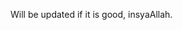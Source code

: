 Will be updated if it is good, insyaAllah.
<!-- ## Metropolis -->


<!-- **IMPORTANT NOTICES FOR VERSION 1.0** -->

<!-- * The package and theme name changed from *m* to *metropolis*! -->
<!-- * The `title format` values have been restructured. Please refer to the -->
<!--   [manual][]. -->

<!-- --- -->

<!-- Metropolis is a simple, modern Beamer theme suitable for anyone to use. It tries -->
<!-- to minimize noise and maximize space for content; the only visual flourish it -->
<!-- offers is an (optional) progress bar added to each slide. The core design -->
<!-- principles of the theme were described in a blog post -->
<!-- [here](http://bloerg.net/2014/09/20/a-modern-beamer-theme.html). -->

<!-- Not convinced? Have a look at the [demo slides][]. -->

<!-- ![Sample](http://i.imgur.com/Bxu52fz.png) -->


<!-- ## Installation -->

<!-- To install a stable version of this theme, please refer to update instructions -->
<!-- of your TeX distribution. Metropolis is on [CTAN][] since December -->
<!-- 2014 thus it is part of MikTeX and will be part of TeX Live 2016. -->

<!-- Installing Metropolis from source, like any Beamer theme, involves four easy -->
<!-- steps: -->

<!-- 1. **Download the source** with a `git clone` of the [Metropolis repository](https://github.com/matze/mtheme) -->
<!--    or as a [zip archive](https://github.com/matze/mtheme/archive/master.zip) of -->
<!--    the latest development version. -->
<!-- 2. **Compile the style files** by running `make sty` inside the downloaded -->
<!--     directory. (Or run LaTeX directly on `source/metropolistheme.ins`.) -->
<!-- 3. **Move the resulting `*.sty` files** to the folder containing your -->
<!--    presentation. To use Metropolis with many presentations, run `make install` -->
<!--    or move the `*.sty` files to a folder in your TeX path instead (might require -->
<!--    `sudo` rights). -->
<!-- 4. **Use the theme for your presentation** by declaring `\usetheme{metropolis}` in -->
<!--     the preamble of your Beamer document. -->
<!-- 5. **For best results** install Mozilla's [Fira Sans](https://github.com/bBoxType/FiraSans). -->


<!-- ## Usage -->

<!-- The following code shows a minimal example of a Beamer presentation using -->
<!-- Metropolis. -->

<!-- ```latex -->
<!-- \documentclass{beamer} -->
<!-- \usetheme{metropolis}           % Use metropolis theme -->
<!-- \title{A minimal example} -->
<!-- \date{\today} -->
<!-- \author{Matthias Vogelgesang} -->
<!-- \institute{Centre for Modern Beamer Themes} -->
<!-- \begin{document} -->
<!--   \maketitle -->
<!--   \section{First Section} -->
<!--   \begin{frame}{First Frame} -->
<!--     Hello, world! -->
<!--   \end{frame} -->
<!-- \end{document} -->
<!-- ``` -->

<!-- Detailed information on using Metropolis can be found in the [manual][]. -->

<!-- For an alternative dark color theme, please have a look at Ross Churchley's -->
<!-- excellent [owl](https://github.com/rchurchley/beamercolortheme-owl) theme. -->


<!-- ## License -->

<!-- The theme itself is licensed under a [Creative Commons Attribution-ShareAlike -->
<!-- 4.0 International License](http://creativecommons.org/licenses/by-sa/4.0/). This -->
<!-- means that if you change the theme and re-distribute it, you *must* retain the -->
<!-- copyright notice header and license it under the same CC-BY-SA license. This -->
<!-- does not affect the presentation that you create with the theme. -->


<!-- [demo slides]: http://mirrors.ctan.org/macros/latex/contrib/beamer-contrib/themes/metropolis/demo/demo.pdf -->
<!-- [manual]: http://mirrors.ctan.org/macros/latex/contrib/beamer-contrib/themes/metropolis/doc/metropolistheme.pdf -->
<!-- [CTAN]: http://ctan.org/pkg/beamertheme-metropolis -->
